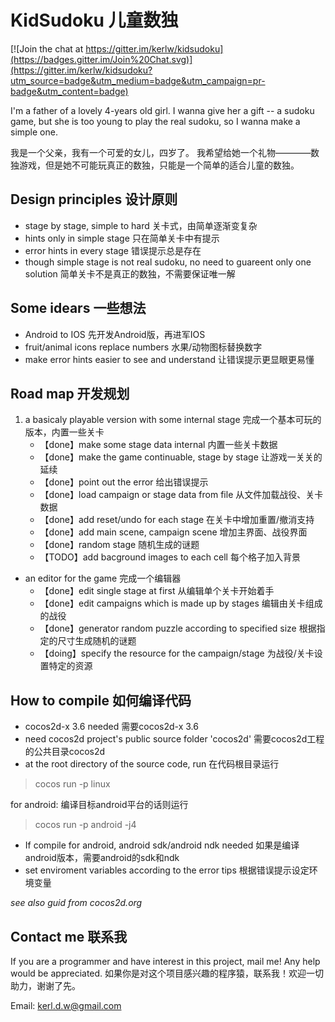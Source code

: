 # KidSudoku 儿童数独

[![Join the chat at https://gitter.im/kerlw/kidsudoku](https://badges.gitter.im/Join%20Chat.svg)](https://gitter.im/kerlw/kidsudoku?utm_source=badge&utm_medium=badge&utm_campaign=pr-badge&utm_content=badge)

I'm a father of a  lovely 4-years old girl.
I wanna give her a gift -- a sudoku game, but she is too young to play the real sudoku, so I wanna make a simple one.

我是一个父亲，我有一个可爱的女儿，四岁了。
我希望给她一个礼物————数独游戏，但是她不可能玩真正的数独，只能是一个简单的适合儿童的数独。

## Design principles 设计原则
* stage by stage, simple to hard 关卡式，由简单逐渐变复杂
* hints only in simple stage 只在简单关卡中有提示
* error hints in every stage 错误提示总是存在
* though simple stage is not real sudoku, no need to guareent only one solution 简单关卡不是真正的数独，不需要保证唯一解


## Some idears 一些想法
* Android to IOS 先开发Android版，再进军IOS
* fruit/animal icons replace numbers 水果/动物图标替换数字
* make error hints easier to see and understand 让错误提示更显眼更易懂

## Road map 开发规划
1. a basicaly playable version with some internal stage 完成一个基本可玩的版本，内置一些关卡
	* 【done】make some stage data internal 内置一些关卡数据
	* 【done】make the game continuable, stage by stage 让游戏一关关的延续
	* 【done】point out the error 给出错误提示
	* 【done】load campaign or stage data from file 从文件加载战役、关卡数据
	* 【done】add reset/undo for each stage 在关卡中增加重置/撤消支持
	* 【done】add main scene, campaign scene 增加主界面、战役界面
	* 【done】random stage 随机生成的谜题
	* 【TODO】add bacground images to each cell 每个格子加入背景
+ an editor for the game 完成一个编辑器
	* 【done】edit single stage at first 从编辑单个关卡开始着手
	* 【done】edit campaigns which is made up by stages 编辑由关卡组成的战役
	* 【done】generator random puzzle according to specified size 根据指定的尺寸生成随机的谜题
	* 【doing】specify the resource for the campaign/stage 为战役/关卡设置特定的资源

## How to compile 如何编译代码
*  cocos2d-x 3.6 needed 需要cocos2d-x 3.6
* need cocos2d project's public source folder 'cocos2d'  需要cocos2d工程的公共目录cocos2d
* at the root directory of the source code, run 在代码根目录运行

> cocos run -p linux

for android: 编译目标android平台的话则运行

> cocos run -p android -j4

* If compile for android, android sdk/android ndk needed 如果是编译android版本，需要android的sdk和ndk
* set enviroment  variables according to the error tips 根据错误提示设定环境变量

*see also guid from cocos2d.org*

## Contact me 联系我
If you are a programmer and have interest in this project, mail me!  Any help would be appreciated.
如果你是对这个项目感兴趣的程序猿，联系我！欢迎一切助力，谢谢了先。

Email: kerl.d.w@gmail.com
